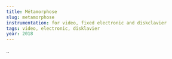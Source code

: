 ```yaml
---
title: Métamorphose
slug: metamorphose
instrumentation: for video, fixed electronic and diskclavier
tags: video, electronic, disklavier
year: 2018
---
```


..